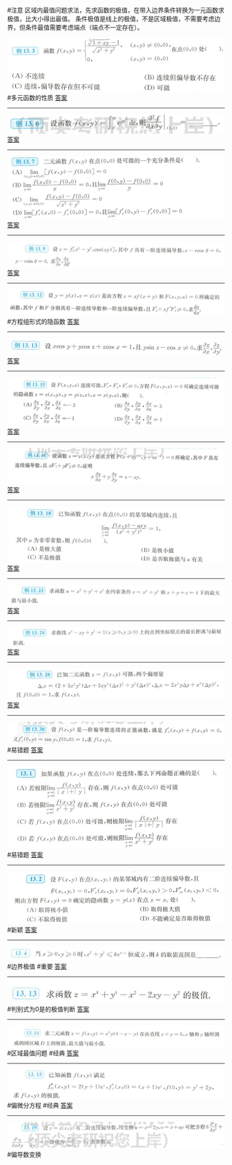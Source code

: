 #注意 
区域内最值问题求法，先求函数的极值，在带入边界条件转换为一元函数求极值，比大小得出最值。
条件极值是线上的极值，不是区域极值，不需要考虑边界，但条件最值需要考虑端点（端点不一定存在）。



![](附件/Pasted%20image%2020221008093715.png)
![](附件/Pasted%20image%2020221008093725.png)
 #多元函数的性质
[答案](高数/答案.md#^gqydiq)

---
![](附件/Pasted%20image%2020221008094901.png)
[答案](高数/答案.md#^97tpys)

---
![](附件/Pasted%20image%2020221008104014.png)
[答案](高数/答案.md#^6xgpdd)

---
![](附件/Pasted%20image%2020221008104501.png)
[答案](高数/答案.md#^n1c919)

---
![](附件/Pasted%20image%2020221008150940.png)
#方程组形式的隐函数
[答案](高数/答案.md#^iniplh)

---
![](附件/Pasted%20image%2020221008151633.png)
[答案](高数/答案.md#^19oii0)

---
![](附件/Pasted%20image%2020221008152334.png)
[答案](高数/答案.md#^b3oguu)

---
![](附件/Pasted%20image%2020221008152558.png)
[答案](高数/答案.md#^zooxm7)

---
![](附件/Pasted%20image%2020221008171126.png)
[答案](高数/答案.md#^c4koj5)

---
![](附件/Pasted%20image%2020221008171321.png)
[答案](高数/答案.md#^xhtygb)

---
![](附件/Pasted%20image%2020221008171458.png)
[答案](高数/答案.md#^oot10f)

---
![](附件/Pasted%20image%2020221008171750.png)
[答案](高数/答案.md#^ytlccr)

---
![](附件/Pasted%20image%2020221008172523.png)
#易错题
[答案](高数/答案.md#^457ydh)

---
![](附件/Pasted%20image%2020221027142618.png)
#易错题 
[答案](高数/答案.md#^nmvs8w)

---
![](附件/Pasted%20image%2020221027143734.png)
#新颖 
[答案](高数/答案.md#^j63yoy)

---
![](附件/Pasted%20image%2020221027151003.png)
#边界极值 #重要
[答案](高数/答案.md#^n12grx)

---
![](附件/Pasted%20image%2020221027151732.png)
#判别式为0是的极值判断
[答案](高数/答案.md#^g2qa8p)

---
![](附件/Pasted%20image%2020221027160650.png)
#区域最值问题 #经典 
[答案](高数/答案.md#^pmag0r)

---
![](附件/Pasted%20image%2020221027160934.png)
#偏微分方程 #经典 
[答案](高数/答案.md#^kqjrkp)

---
![](附件/Pasted%20image%2020221030142411.png)
#偏导数变换
